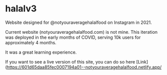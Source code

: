 # halalv3

Website designed for @notyouraveragehalalfood on Instagram in 2021. 

Current website (notyouraveragehalalfood.com) is not mine. 
This iteration was deployed in the early months of COVID, serving 10k users for approximately 4 months.

It was a great learning experience.

If you want to see a live version of this site, you can do so here [Link](https://601d65daa85fec0007194a01--notyouraveragehalalfood.netlify.app/



